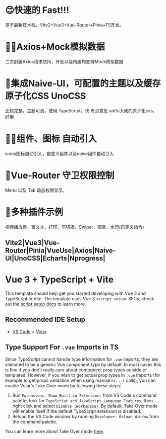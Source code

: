 # 😊快速的 Fast!!!
基于最新技术栈，Vite2+Vue3+Vue-Router+Pinia+TS开发。
# 🤦‍♂️Axios+Mock模拟数据
二次封装Axios请求防抖，开发以及构建均支持Mock模拟数据
# 🎉集成Naive-UI，可配置的主题以及缓存 原子化CSS UnoCSS
比较完整，主题可调，使用 TypeScript，快 有点意思 antfu大佬的原子化css，好用
# 🐱‍🏍组件、图标 自动引入
icons图标自动引入，自定义组件以及naive组件自动引入
# 👀Vue-Router 守卫权限控制
Menu 以及 Tab 动态权限显示。
# 👏多种插件示例
视频播放器，富文本，打印，剪切板，Swiper，图表，水印(自定义指令)

## Vite2|Vue3|Vue-Router|Pinia|VueUse|Axios|Naive-UI|UnoCSS|Echarts|Nprogress|


# Vue 3 + TypeScript + Vite

This template should help get you started developing with Vue 3 and TypeScript in Vite. The template uses Vue 3 `<script setup>` SFCs, check out the [script setup docs](https://v3.vuejs.org/api/sfc-script-setup.html#sfc-script-setup) to learn more.

## Recommended IDE Setup

- [VS Code](https://code.visualstudio.com/) + [Volar](https://marketplace.visualstudio.com/items?itemName=johnsoncodehk.volar)

## Type Support For `.vue` Imports in TS

Since TypeScript cannot handle type information for `.vue` imports, they are shimmed to be a generic Vue component type by default. In most cases this is fine if you don't really care about component prop types outside of templates. However, if you wish to get actual prop types in `.vue` imports (for example to get props validation when using manual `h(...)` calls), you can enable Volar's Take Over mode by following these steps:

1. Run `Extensions: Show Built-in Extensions` from VS Code's command palette, look for `TypeScript and JavaScript Language Features`, then right click and select `Disable (Workspace)`. By default, Take Over mode will enable itself if the default TypeScript extension is disabled.
2. Reload the VS Code window by running `Developer: Reload Window` from the command palette.

You can learn more about Take Over mode [here](https://github.com/johnsoncodehk/volar/discussions/471).
